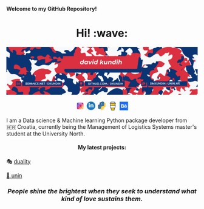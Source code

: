 **Welcome to my GitHub Repository!**

<h1 align='center'> Hi! :wave:</h1>
 
<img src="/.logistics/BLUERED_GHiLI.jpg"/>

<p align='center'>
<a href="https://www.instagram.com/dkundih/"><img height="25" src="https://raw.githubusercontent.com/dkundih/dkundih/main/.logistics/instagram.jpg"></a>
<a href="https://www.linkedin.com/in/dkundih/"><img height="25" src="https://raw.githubusercontent.com/dkundih/dkundih/main/.logistics/linkedin.png"></a>
<a href="https://www.pypi.org/user/dkundih/"><img height="25" src="https://raw.githubusercontent.com/dkundih/dkundih/main/.logistics/pypi.jpg"></a>
<a href="https://www.buymeacoffee.com/dkundih"><img height="25" src="https://raw.githubusercontent.com/dkundih/dkundih/main/.logistics/buymeacoffee.jpg"></a>
<a href="https://www.behance.net/dkundih"><img height="25" src="https://raw.githubusercontent.com/dkundih/dkundih/main/.logistics/behance.jpg"></a>
 
I am a Data science & Machine learning Python package developer from 🇭🇷 Croatia, currently being the Management of Logistics Systems master's student at the University North.

<h4 align='center'>My latest projects:</h4>
🎭 <a href="https://github.com/dkundih/duality">duality</p>  
🏰 <a href="https://github.com/dkundih/unin">unin</a></p>

</p>

<h3 align='center'><i>People shine the brightest when they seek to understand what kind of love sustains them.</i></h3>
